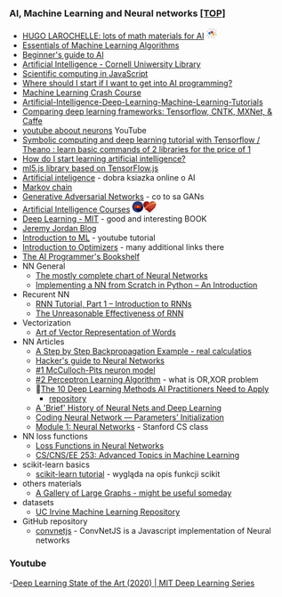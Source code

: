 
### AI, Machine Learning and Neural networks [[TOP]](#top)<a name="ai"></a>
- [HUGO LAROCHELLE: lots of math materials for AI](http://info.usherbrooke.ca/hlarochelle/neural_networks/content.html) <img src="./images/zasoby.jpg" width="auto" height="20"/>
- [Essentials of Machine Learning Algorithms](https://www.analyticsvidhya.com/blog/2017/09/common-machine-learning-algorithms/)
- [Beginner's guide to AI](https://www.ibm.com/developerworks/library/cc-beginner-guide-machine-learning-ai-cognitive/index.html)
- [Artificial Intelligence - Cornell Uniwersity Library](https://arxiv.org/list/cs.AI/recent)
- [Scientific computing in JavaScript](http://propelml.org/)
- [Where should I start if I want to get into AI programming?](https://www.reddit.com/r/artificial/comments/1rg206/where_should_i_start_if_i_want_to_get_into_ai/)
- [Machine Learning Crash Course](https://developers.google.com/machine-learning/crash-course/prereqs-and-prework)
- [Artificial-Intelligence-Deep-Learning-Machine-Learning-Tutorials](https://github.com/TarrySingh/Artificial-Intelligence-Deep-Learning-Machine-Learning-Tutorials)
- [Comparing deep learning frameworks: Tensorflow, CNTK, MXNet, & Caffe](https://imaginghub.com/blog/10-a-comparison-of-four-deep-learning-frameworks-tensorflow-cntk-mxnet-and-caffe?gclid=CjwKCAiAoNTUBRBUEiwAWje2lqMIufzX0GcHjqUSV3hM56L9BQ3-lWK686ptiHudphHgKSxU8L3s3BoCfRMQAvD_BwE)
- [youtube aboout neurons](https://www.youtube.com/watch?v=u4alGiomYP4) YouTube
- [Symbolic computing and deep learning tutorial with Tensorflow / Theano : learn basic commands of 2 libraries for the price of 1](http://christopher5106.github.io/big/data/2016/03/06/symbolic-computing-and-deep-learning-tutorial-on-theano-and-google-tensorflow.html)
- [How do I start learning artificial intelligence?](https://www.quora.com/How-do-I-start-learning-artificial-intelligence-Is-it-possible-to-get-research-work-in-the-field-of-A-I-Are-there-open-source-projects-where-I-can-contribute)
- [ml5.js library based on TensorFlow.js](https://ml5js.org/docs/getting-started.html)
- [Artificial inteligence](https://leonardoaraujosantos.gitbooks.io/artificial-inteligence/content/artificial_intelligence.html) - dobra ksiazka online o AI
- [Markov chain](https://leonardoaraujosantos.gitbooks.io/artificial-inteligence/content/markov_decision_process.html)
- [Generative Adversarial Networks](https://deeplearning4j.org/generative-adversarial-network) - co to sa GANs
- [Artificial Intelligence Courses](https://www.youtube.com/channel/UCMoXOGX9mgrYNEwpcIQUcag) <img src="./images/chanel.png" width="auto" height="20"/><img src="./images/favorite.png" width="auto" height="20"/>
- [Deep Learning - MIT](http://www.deeplearningbook.org/) - good and interesting BOOK
- [Jeremy Jordan Blog](https://www.jeremyjordan.me/author/jeremy/)
- [Introduction to ML](http://www.infocobuild.com/education/audio-video-courses/computer-science/IntroToMachineLearning-IIT-Kharagpur/lecture-38.html) - youtube tutorial
- [Introduction to Optimizers](https://blog.algorithmia.com/introduction-to-optimizers/) - many additional links there
- [The AI Programmer's Bookshelf](http://alumni.media.mit.edu/~jorkin/aibooks.html)
- NN General
	- [The mostly complete chart of Neural Networks](https://towardsdatascience.com/the-mostly-complete-chart-of-neural-networks-explained-3fb6f2367464)
	- [Implementing a NN from Scratch in Python – An Introduction](http://www.wildml.com/2015/09/implementing-a-neural-network-from-scratch/)
- Recurent NN
	- [RNN Tutorial, Part 1 – Introduction to RNNs](http://www.wildml.com/2015/09/recurrent-neural-networks-tutorial-part-1-introduction-to-rnns/)
	- [The Unreasonable Effectiveness of RNN](http://karpathy.github.io/2015/05/21/rnn-effectiveness/)
- Vectorization
	- [Art of Vector Representation of Words](https://towardsdatascience.com/art-of-vector-representation-of-words-5e85c59fee5)
- NN Articles
	- [A Step by Step Backpropagation Example - real calculatios](https://mattmazur.com/2015/03/17/a-step-by-step-backpropagation-example/)
	- [Hacker's guide to Neural Networks](http://karpathy.github.io/neuralnets/)
	- [#1 McCulloch-Pits neuron model](https://towardsdatascience.com/mcculloch-pitts-model-5fdf65ac5dd1)
	- [#2 Perceptron Learning Algorithm](https://towardsdatascience.com/perceptron-learning-algorithm-d5db0deab975) - what is OR,XOR problem
	- :fallen_leaf:[The 10 Deep Learning Methods AI Practitioners Need to Apply](https://medium.com/cracking-the-data-science-interview/the-10-deep-learning-methods-ai-practitioners-need-to-apply-885259f402c1)
		- [repository](https://github.com/khanhnamle1994/deep-learning)
	- [A 'Brief' History of Neural Nets and Deep Learning](http://www.andreykurenkov.com/writing/ai/a-brief-history-of-neural-nets-and-deep-learning/)
	- [Coding Neural Network — Parameters’ Initialization](https://towardsdatascience.com/coding-neural-network-parameters-initialization-f7c2d770e874)
	- [Module 1: Neural Networks](http://cs231n.github.io/) - Stanford CS class
- NN loss functions
	- [Loss Functions in Neural Networks](https://isaacchanghau.github.io/post/loss_functions/)
	- [CS/CNS/EE 253: Advanced Topics in Machine Learning](http://courses.cms.caltech.edu/cs253/)
- scikit-learn basics
	- [scikit-learn tutorial](https://www.w3cschool.cn/doc_scikit_learn/scikit_learn-modules-tree.html) - wygląda na opis funkcji scikit
- others materials
	- [A Gallery of Large Graphs - might be useful someday](http://yifanhu.net/GALLERY/GRAPHS/index39.html)
- datasets
	- [UC Irvine Machine Learning Repository](https://archive.ics.uci.edu/ml/datasets.php)
- GitHub repository
	- [convnetjs](https://github.com/karpathy/convnetjs/blob/master/src/convnet_trainers.js) - ConvNetJS is a Javascript implementation of Neural networks

### Youtube
-[Deep Learning State of the Art (2020) | MIT Deep Learning Series](https://www.youtube.com/watch?v=0VH1Lim8gL8)
	
	